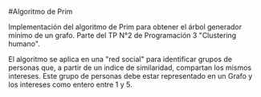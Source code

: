 #Algoritmo de Prim

Implementación del algoritmo de Prim para obtener el árbol generador mínimo de un grafo. Parte del TP N°2 de Programación 3 "Clustering humano".

El algoritmo se aplica en una "red social" para identificar grupos de personas que, a partir de un indice de similaridad, compartan los mismos intereses. Este grupo de personas debe estar representado en un Grafo y los intereses como entero entre 1 y 5.
